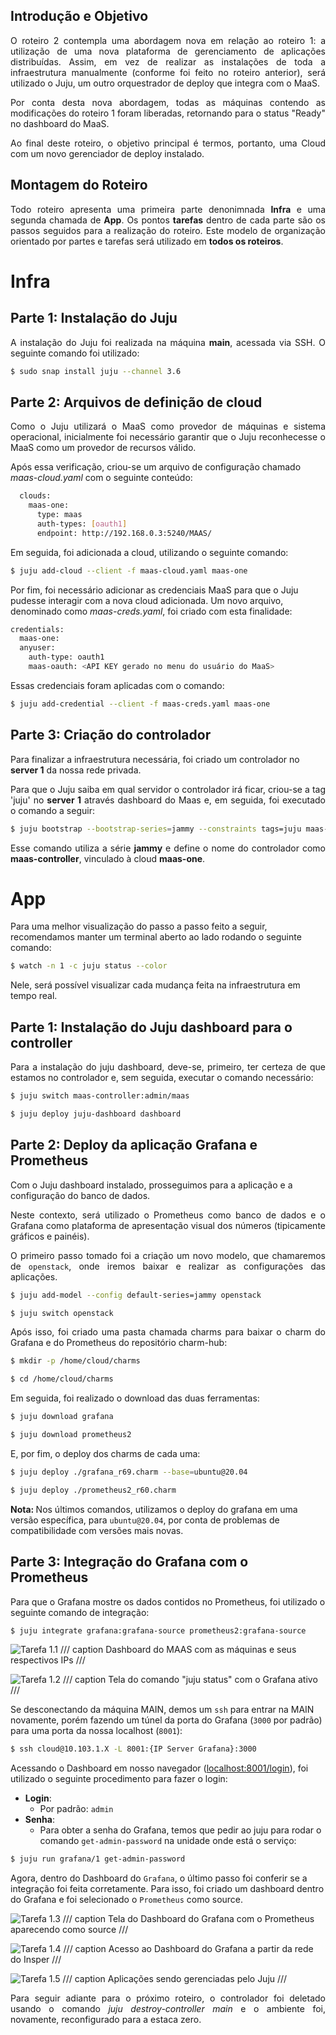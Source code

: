 ## <b>Introdução e Objetivo</b>

<p align="justify">
O roteiro 2 contempla uma abordagem nova em relação ao roteiro 1: a utilização de uma nova plataforma de gerenciamento de aplicações distribuídas. Assim, em vez de realizar as instalações de toda a infraestrutura manualmente (conforme foi feito no roteiro anterior), será utilizado o Juju, um outro orquestrador de deploy que integra com o MaaS.
</p>

<p align="justify">
Por conta desta nova abordagem, todas as máquinas contendo as modificações do roteiro 1 foram liberadas, retornando para o status "Ready" no dashboard do MaaS.
</p>

<p align="justify">
Ao final deste roteiro, o objetivo principal é termos, portanto, uma Cloud com um novo gerenciador de deploy instalado.
</p>

## <b>Montagem do Roteiro</b>

<p align="justify">
Todo roteiro apresenta uma primeira parte denonimnada <b>Infra</b> e uma segunda chamada de <b>App</b>.
Os pontos <b>tarefas</b> dentro de cada parte são os passos seguidos para a realização do roteiro. 
Este modelo de organização orientado por partes e tarefas será utilizado em <b>todos os roteiros</b>.
</p>

# <b>Infra</b>

## <b>Parte 1: Instalação do Juju</b>

<p align="justify">
A instalação do Juju foi realizada na máquina <b>main</b>, acessada via SSH. O seguinte comando foi utilizado:
</p>

``` bash
$ sudo snap install juju --channel 3.6
```

## <b>Parte 2: Arquivos de definição de cloud</b>

<p align="justify">
Como o Juju utilizará o MaaS como provedor de máquinas e sistema operacional, inicialmente foi necessário garantir que o Juju reconhecesse o MaaS como um provedor de recursos válido.
</p>

Após essa verificação, criou-se um arquivo de configuração chamado *maas-cloud.yaml* com o seguinte conteúdo:

``` bash
  clouds:
    maas-one:
      type: maas
      auth-types: [oauth1]
      endpoint: http://192.168.0.3:5240/MAAS/
```

Em seguida, foi adicionada a cloud, utilizando o seguinte comando:

``` bash
$ juju add-cloud --client -f maas-cloud.yaml maas-one
```

Por fim, foi necessário adicionar as credenciais MaaS para que o Juju pudesse interagir com a nova cloud adicionada. Um novo arquivo, denominado como *maas-creds.yaml*, foi criado com esta finalidade:

``` bash
credentials:
  maas-one:
  anyuser:
    auth-type: oauth1
    maas-oauth: <API KEY gerado no menu do usuário do MaaS>
```

Essas credenciais foram aplicadas com o comando:

``` bash
$ juju add-credential --client -f maas-creds.yaml maas-one
```

## <b>Parte 3: Criação do controlador</b>

Para finalizar a infraestrutura necessária, foi criado um controlador no **server 1** da nossa rede privada.

<p align="justify">
Para que o Juju saiba em qual servidor o controlador irá ficar, criou-se a tag 'juju' no <b>server 1</b> através dashboard do Maas e, em seguida, foi executado o comando a seguir:
</p>

``` bash
$ juju bootstrap --bootstrap-series=jammy --constraints tags=juju maas-one maas-controller
```

<p align="justify">
Esse comando utiliza a série <b>jammy</b> e define o nome do controlador como <b>maas-controller</b>, vinculado à cloud <b>maas-one</b>.
</p>

# <b>App</b>

Para uma melhor visualização do passo a passo feito a seguir, recomendamos manter um terminal aberto ao lado rodando o seguinte comando:

``` bash
$ watch -n 1 -c juju status --color
```

Nele, será possível visualizar cada mudança feita na infraestrutura em tempo real.

## <b>Parte 1: Instalação do Juju dashboard para o controller</b>

<p align="justify">
Para a instalação do juju dashboard, deve-se, primeiro, ter certeza de que estamos no controlador e, sem seguida, executar o comando necessário:
</p>

``` bash 
$ juju switch maas-controller:admin/maas

$ juju deploy juju-dashboard dashboard
```

## <b>Parte 2: Deploy da aplicação Grafana e Prometheus</b>

Com o Juju dashboard instalado, prosseguimos para a aplicação e a configuração do banco de dados.

<p align="justify">
Neste contexto, será utilizado o Prometheus como banco de dados e o Grafana como plataforma de apresentação visual dos números (tipicamente gráficos e painéis).
</p>

<p align="justify">
O primeiro passo tomado foi a criação um novo modelo, que chamaremos de <code>openstack</code>, onde iremos baixar e realizar as configurações das aplicações.
</p>

``` bash 
$ juju add-model --config default-series=jammy openstack

$ juju switch openstack 
```

<p align="justify">
Após isso, foi criado uma pasta chamada charms para baixar o charm do Grafana e do Prometheus do repositório charm-hub:
</p>

``` bash 
$ mkdir -p /home/cloud/charms

$ cd /home/cloud/charms
```

Em seguida, foi realizado o download das duas ferramentas:

``` bash 
$ juju download grafana

$ juju download prometheus2
```

E, por fim, o deploy dos charms de cada uma:

``` bash 
$ juju deploy ./grafana_r69.charm --base=ubuntu@20.04

$ juju deploy ./prometheus2_r60.charm
```

<b>Nota: </b> Nos últimos comandos, utilizamos o deploy do grafana em uma versão específica, para `ubuntu@20.04`, por conta de problemas de compatibilidade com versões mais novas.

## <b>Parte 3: Integração do Grafana com o Prometheus</b>

Para que o Grafana mostre os dados contidos no Prometheus, foi utilizado o seguinte comando de integração:

``` bash 
$ juju integrate grafana:grafana-source prometheus2:grafana-source
```

![Tarefa 1.1](./img/tarefa1_1.jpg)
/// caption
Dashboard do MAAS com as máquinas e seus respectivos IPs
///

![Tarefa 1.2](./img/tarefa1_2.jpg)
/// caption
Tela do comando "juju status" com o Grafana ativo
///

Se desconectando da máquina MAIN, demos um `ssh` para entrar na MAIN novamente, porém fazendo um túnel da porta do Grafana (`3000` por padrão) para uma porta da nossa localhost (`8001`):

``` bash
$ ssh cloud@10.103.1.X -L 8001:{IP Server Grafana}:3000
```

Acessando o Dashboard em nosso navegador (<a href="localhost:8001/login">localhost:8001/login</a>), foi utilizado o seguinte procedimento para fazer o login:

<ul>
  <li><b>Login</b>: 
      <ul>
          <li>
            Por padrão: <code>admin</code>
          </li>
      </ul>
  </li>

  <li><b>Senha</b>: 
      <ul>
          <li>
            Para obter a senha do Grafana, temos que pedir ao juju para rodar o comando <code>get-admin-password</code> na unidade onde está o serviço:
          </li>
      </ul>
  </li>
</ul>

``` bash
$ juju run grafana/1 get-admin-password
```

Agora, dentro do Dashboard do `Grafana`, o último passo foi conferir se a integração foi feita corretamente. Para isso, foi criado um dashboard dentro do Grafana e foi selecionado o `Prometheus` como source.

![Tarefa 1.3](./img/tarefa1_3.jpg)
/// caption
Tela do Dashboard do Grafana com o Prometheus aparecendo como source
///

![Tarefa 1.4](./img/tarefa1_4.jpg)
/// caption
Acesso ao Dashboard do Grafana a partir da rede do Insper
///

![Tarefa 1.5](./img/tarefa1_5.jpg)
/// caption
Aplicações sendo gerenciadas pelo Juju 
///

<p align="justify">
Para seguir adiante para o próximo roteiro, o controlador foi deletado usando o comando <i>juju destroy-controller main</i> e o ambiente foi, novamente, reconfigurado para a estaca zero.
</p>
